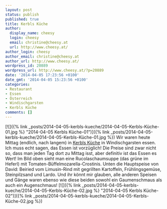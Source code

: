 ```yaml
---
layout: post
status: publish
published: true
title: Kerbls Küche
author:
  display_name: cheesy
  login: cheesy
  email: christine@cheesy.at
  url: http://www.cheesy.at/
author_login: cheesy
author_email: christine@cheesy.at
author_url: http://www.cheesy.at/
wordpress_id: 20889
wordpress_url: http://www.cheesy.at/?p=20889
date: '2014-04-05 17:23:56 +0100'
date_gmt: '2014-04-05 15:23:56 +0100'
categories:
- Restaurant
- Essen
- Österreich
- Windischgarsten
- Kerbls Küche
comments: []
---
```

[![]({% link _posts/2014-04-05-kerbls-kueche/2014-04-05-Kerbls-Küche-01.jpg %} "2014-04-05 Kerbls Küche-01")]({% link _posts/2014-04-05-kerbls-kueche/2014-04-05-Kerbls-Küche-01.jpg %})
Wir waren heute Mittag (endlich, nach langem) in [Kerbls Küche](http://kerbls-kueche.at/) in Windischgarsten essen. Ich muss echt sagen, das Essen ist vorzüglich! Die Preise sind zwar nicht so, dass man jeden Tag dort zu Mittag isst, aber definitiv ist das Essen es Wert! Im Bild oben sieht man eine Rucolaschaumsuppe (das grüne im Heferl) mit Tomaten-Büffelmozarella-Crostinis.
Unten die Hauptspeise von David: Beiried vom Limusin-Rind mit gegrillten Kartoffeln, Frühlingsgemüse, Steinpilzsand und Lardo.
Und ihr könnt mir glauben, alle anderen Speisen und Gänge waren ebenso wie diese beiden sowohl ein Gaumenschmaus als auch ein Augenschmaus!
[![]({% link _posts/2014-04-05-kerbls-kueche/2014-04-05-Kerbls-Küche-02.jpg %} "2014-04-05 Kerbls Küche-02")]({% link _posts/2014-04-05-kerbls-kueche/2014-04-05-Kerbls-Küche-02.jpg %})
